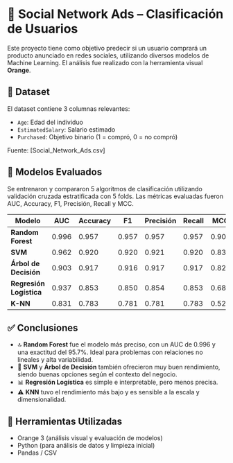 
# 🎯 Social Network Ads – Clasificación de Usuarios

Este proyecto tiene como objetivo predecir si un usuario comprará un producto anunciado en redes sociales, utilizando diversos modelos de Machine Learning. El análisis fue realizado con la herramienta visual **Orange**.

## 📁 Dataset

El dataset contiene 3 columnas relevantes:
- `Age`: Edad del individuo
- `EstimatedSalary`: Salario estimado
- `Purchased`: Objetivo binario (1 = compró, 0 = no compró)

Fuente: [Social_Network_Ads.csv]

## 🧠 Modelos Evaluados

Se entrenaron y compararon 5 algoritmos de clasificación utilizando validación cruzada estratificada con 5 folds. Las métricas evaluadas fueron AUC, Accuracy, F1, Precisión, Recall y MCC.

| Modelo                | AUC   | Accuracy | F1    | Precisión | Recall | MCC   |
|-----------------------|-------|----------|-------|-----------|--------|--------|
| **Random Forest**     | 0.996 | 0.957    | 0.957 | 0.957     | 0.957  | 0.907 |
| **SVM**               | 0.962 | 0.920    | 0.920 | 0.921     | 0.920  | 0.831 |
| **Árbol de Decisión** | 0.903 | 0.917    | 0.916 | 0.917     | 0.917  | 0.821 |
| **Regresión Logística** | 0.937 | 0.853  | 0.850 | 0.854     | 0.853  | 0.682 |
| **K-NN**              | 0.831 | 0.783    | 0.781 | 0.781     | 0.783  | 0.529 |

## ✅ Conclusiones

- 🔝 **Random Forest** fue el modelo más preciso, con un AUC de 0.996 y una exactitud del 95.7%. Ideal para problemas con relaciones no lineales y alta variabilidad.
- 🧠 **SVM** y **Árbol de Decisión** también ofrecieron muy buen rendimiento, siendo buenas opciones según el contexto del negocio.
- 📊 **Regresión Logística** es simple e interpretable, pero menos precisa.
- ⚠️ **KNN** tuvo el rendimiento más bajo y es sensible a la escala y dimensionalidad.

## 📌 Herramientas Utilizadas

- Orange 3 (análisis visual y evaluación de modelos)
- Python (para análisis de datos y limpieza inicial)
- Pandas / CSV
